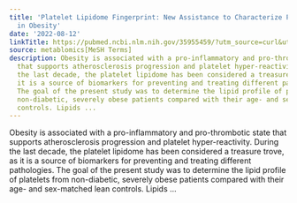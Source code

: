 ```yaml
---
title: 'Platelet Lipidome Fingerprint: New Assistance to Characterize Platelet Dysfunction
  in Obesity'
date: '2022-08-12'
linkTitle: https://pubmed.ncbi.nlm.nih.gov/35955459/?utm_source=curl&utm_medium=rss&utm_campaign=pubmed-2&utm_content=1Zkrxt7ktlCbHBXEV3v65xxSnkSWNsJ1A6Fq3gBniKhGfIUslK&fc=20210907212339&ff=20220816214822&v=2.17.7
source: metablomics[MeSH Terms]
description: Obesity is associated with a pro-inflammatory and pro-thrombotic state
  that supports atherosclerosis progression and platelet hyper-reactivity. During
  the last decade, the platelet lipidome has been considered a treasure trove, as
  it is a source of biomarkers for preventing and treating different pathologies.
  The goal of the present study was to determine the lipid profile of platelets from
  non-diabetic, severely obese patients compared with their age- and sex-matched lean
  controls. Lipids ...
---
```

Obesity is associated with a pro-inflammatory and pro-thrombotic state that supports atherosclerosis progression and platelet hyper-reactivity. During the last decade, the platelet lipidome has been considered a treasure trove, as it is a source of biomarkers for preventing and treating different pathologies. The goal of the present study was to determine the lipid profile of platelets from non-diabetic, severely obese patients compared with their age- and sex-matched lean controls. Lipids ...